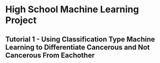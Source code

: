 # High School Machine Learning Project
## Tutorial 1 - Using Classification Type Machine Learning to Differentiate Cancerous and Not Cancerous From Eachother


